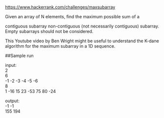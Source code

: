 https://www.hackerrank.com/challenges/maxsubarray

Given an array of N elements, find the maximum possible sum of a

contiguous subarray
non-contiguous (not necessarily contiguous) subarray.
Empty subarrays should not be considered.

This Youtube video by Ben Wright might be useful to understand the K-dane algorithm for the maximum subarray in a 1D sequence.

##Sample run

input:  
  2  
  6  
  -1 -2 -3 -4 -5 -6  
  8  
  1 -16 15 23 -53 75 80 -24  

output:  
  -1 -1  
  155 194  

